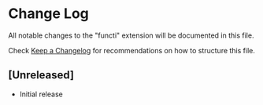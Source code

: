# Change Log

All notable changes to the "functi" extension will be documented in this file.

Check [Keep a Changelog](http://keepachangelog.com/) for recommendations on how to structure this file.

## [Unreleased]

- Initial release